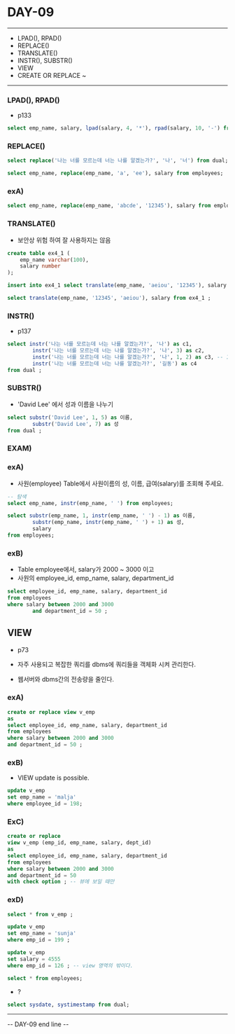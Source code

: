 DAY-09
=======
- - -

* LPAD(), RPAD()
* REPLACE()
* TRANSLATE()
* INSTR(), SUBSTR()
* VIEW
* CREATE OR REPLACE ~
- - -


### LPAD(), RPAD()
* p133
```sql
select emp_name, salary, lpad(salary, 4, '*'), rpad(salary, 10, '-') from employees;
```

### REPLACE()
```sql
select replace('나는 너를 모르는데 너는 나를 알겠는가?', '나', '너') from dual;

select emp_name, replace(emp_name, 'a', 'ee'), salary from employees;
```

### exA) 
```sql
select emp_name, replace(emp_name, 'abcde', '12345'), salary from employees;
```

### TRANSLATE()
* 보안상 위험 하여 잘 사용하지는 않음
```sql
create table ex4_1 (
    emp_name varchar(100),
    salary number
);

insert into ex4_1 select translate(emp_name, 'aeiou', '12345'), salary from employees ;

select translate(emp_name, '12345', 'aeiou'), salary from ex4_1 ;
```

### INSTR()
* p137
```sql
select instr('나는 너를 모르는데 너는 나를 알겠는가?', '나') as c1,
		instr('나는 너를 모르는데 너는 나를 알겠는가?', '나', 3) as c2,
		instr('나는 너를 모르는데 너는 나를 알겠는가?', '나', 1, 2) as c3, -- 1시작 2번째
		instr('나는 너를 모르는데 너는 나를 알겠는가?', '길동') as c4
from dual ;
```

### SUBSTR()
* 'David Lee' 에서 성과 이름을 나누기
```sql
select substr('David Lee', 1, 5) as 이름,
		substr('David Lee', 7) as 성
from dual ;
```

### EXAM)
### exA)
* 사원(employee) Table에서 사원이름의 성, 이름, 급여(salary)를 조회해 주세요.
```sql
-- 탐색
select emp_name, instr(emp_name, ' ') from employees;

select substr(emp_name, 1, instr(emp_name, ' ') - 1) as 이름,
		substr(emp_name, instr(emp_name, ' ') + 1) as 성,
		salary
from employees;
```

### exB)
* Table employee에서, salary가 2000 ~ 3000 이고
* 사원의 employee_id, emp_name, salary, department_id
```sql
select employee_id, emp_name, salary, department_id
from employees
where salary between 2000 and 3000
		and department_id = 50 ;
```

## VIEW
* p73

* 자주 사용되고 복잡한 쿼리를 dbms에 쿼리들을 객체화 시켜 관리한다.
* 웹서버와 dbms간의 전송량을 줄인다.

### exA)
```sql
create or replace view v_emp
as
select employee_id, emp_name, salary, department_id
from employees
where salary between 2000 and 3000
and department_id = 50 ;
```

### exB)
* VIEW update is possible.
```sql
update v_emp
set emp_name = 'malja'
where employee_id = 198;
```

### ExC)
```sql
create or replace
view v_emp (emp_id, emp_name, salary, dept_id)
as
select employee_id, emp_name, salary, department_id
from employees
where salary between 2000 and 3000
and department_id = 50
with check option ; -- 뷰에 보일 때만
```

### exD)
```sql
select * from v_emp ;

update v_emp
set emp_name = 'sunja'
where emp_id = 199 ;

update v_emp
set salary = 4555
where emp_id = 126 ; -- view 영역의 밖이다.

select * from employees;
```

* ?
```sql
select sysdate, systimestamp from dual;
```

- - - 
-- DAY-09 end line --

